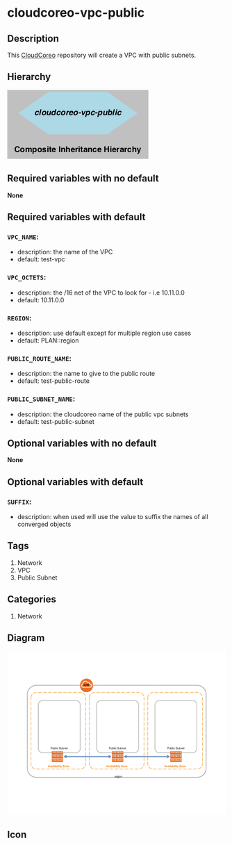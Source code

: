 cloudcoreo-vpc-public
=====================


## Description
This [CloudCoreo](http://www.cloudcoreo.com) repository will create a VPC with public subnets.


## Hierarchy
![composite inheritance hierarchy](https://raw.githubusercontent.com/CloudCoreo/cloudcoreo-vpc-public/master/images/hierarchy.png "composite inheritance hierarchy")



## Required variables with no default

**None**


## Required variables with default

### `VPC_NAME`:
  * description: the name of the VPC
  * default: test-vpc


### `VPC_OCTETS`:
  * description: the /16 net of the VPC to look for - i.e 10.11.0.0
  * default: 10.11.0.0


### `REGION`:
  * description: use default except for multiple region use cases
  * default: PLAN::region

### `PUBLIC_ROUTE_NAME`:
  * description: the name to give to the public route
  * default: test-public-route


### `PUBLIC_SUBNET_NAME`:
  * description: the cloudcoreo name of the public vpc subnets
  * default: test-public-subnet



## Optional variables with no default

**None**


## Optional variables with default

### `SUFFIX`:
  * description: when used will use the value to suffix the names of all converged objects

## Tags
1. Network
1. VPC
1. Public Subnet

## Categories
1. Network



## Diagram
![alt text](https://raw.githubusercontent.com/CloudCoreo/cloudcoreo-vpc-public/master/images/diagram.png "Public VPC across 3 subnets")


## Icon



